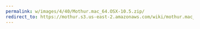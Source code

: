 ```yaml
---
permalink: w/images/4/40/Mothur.mac_64.OSX-10.5.zip/
redirect_to: https://mothur.s3.us-east-2.amazonaws.com/wiki/mothur.mac_64.osx-10.5.zip
---
```


